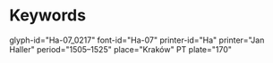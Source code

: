 # Keywords
glyph-id="Ha-07_0217"
font-id="Ha-07"
printer-id="Ha"
printer="Jan Haller"
period="1505–1525"
place="Kraków"
PT plate="170"
